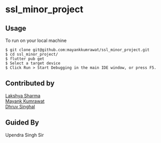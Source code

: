 # ssl_minor_project

## Usage

To run on your local machine

```shell
$ git clone git@github.com:mayankkumrawat/ssl_minor_project.git
$ cd ssl_minor_project/
$ flutter pub get
$ Select a target device
$ Click Run > Start Debugging in the main IDE window, or press F5.
```




## Contributed by

[Lakshya Sharma](https://github.com/joinlooks)  
[Mayank Kumrawat](https://github.com/mayankkumrawat)  
[Dhruv Singhal](https://github.com/dhruvsinghal028)

## Guided By

Upendra Singh Sir

